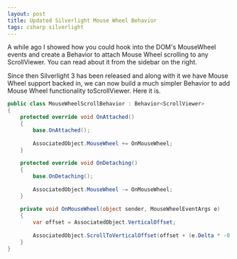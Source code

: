 ```yaml
---
layout: post
title: Updated Silverlight Mouse Wheel Behavior
tags: csharp silverlight
---
```


A while ago I showed how you could hook into the DOM's MouseWheel events and create a Behavior to attach Mouse Wheel scrolling to any ScrollViewer. You can read about it from the sidebar on the right.

Since then Silverlight 3 has been released and along with it we have Mouse Wheel support backed in, we can now build a much simpler Behavior to add Mouse Wheel functionality toScrollViewer. Here it is.

``` csharp
public class MouseWheelScrollBehavior : Behavior<ScrollViewer>
{
    protected override void OnAttached()
    {
        base.OnAttached();
 
        AssociatedObject.MouseWheel += OnMouseWheel;
    }
 
    protected override void OnDetaching()
    {
        base.OnDetaching();
 
        AssociatedObject.MouseWheel -= OnMouseWheel;
    }
 
    private void OnMouseWheel(object sender, MouseWheelEventArgs e)
    {
        var offset = AssociatedObject.VerticalOffset;
 
        AssociatedObject.ScrollToVerticalOffset(offset + (e.Delta * -0.5));
    }
}
```
